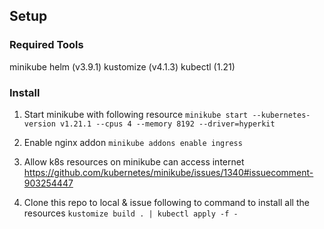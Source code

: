 ## Setup

### Required Tools
minikube
helm (v3.9.1)
kustomize (v4.1.3)
kubectl (1.21)

### Install

1) Start minikube with following resource
```minikube start --kubernetes-version v1.21.1 --cpus 4 --memory 8192 --driver=hyperkit```

2) Enable nginx addon
```minikube addons enable ingress```

3) Allow k8s resources on minikube can access internet
https://github.com/kubernetes/minikube/issues/1340#issuecomment-903254447

4) Clone this repo to local & issue following to command to install all the resources
```kustomize build . | kubectl apply -f -```

